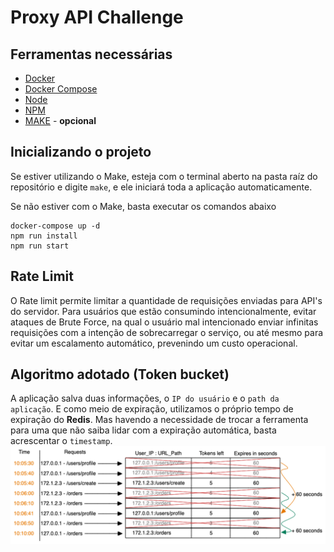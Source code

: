 # Proxy API Challenge

## Ferramentas necessárias
- [Docker](https://www.docker.com/)
- [Docker Compose](https://docs.docker.com/compose/)
- [Node](https://nodejs.org/en/)
- [NPM](https://www.npmjs.com/)
- [MAKE](https://guialinux.uniriotec.br/make/) - **opcional**

## Inicializando o projeto
Se estiver utilizando o Make, esteja com o terminal aberto na pasta raíz do
repositório e digite `make`, e ele iniciará toda a aplicação automaticamente.

Se não estiver com o Make, basta executar os comandos abaixo
```
docker-compose up -d
npm run install
npm run start
```

## Rate Limit
O Rate limit permite limitar a quantidade de requisições enviadas para API's do
servidor. Para usuários que estão consumindo intencionalmente, evitar ataques de
Brute Force, na qual o usuário mal intencionado enviar infinitas requisições com
a intenção de sobrecarregar o serviço, ou até mesmo para evitar um escalamento
automático, prevenindo um custo operacional.

## Algoritmo adotado (Token bucket)
A aplicação salva duas informações, o `IP do usuário` e o `path da aplicação`. E
como meio de expiração, utilizamos o próprio tempo de expiração do **Redis**.
Mas havendo a necessidade de trocar a ferramenta para uma que não saiba lidar
com a expiração automática, basta acrescentar o `timestamp`.
![Token Bucket](docs/token-bucket.png)